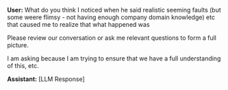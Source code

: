 **User:**
What do you think I noticed when he said realistic seeming faults (but some weere flimsy - not having enough company domain knowledge) etc that caused me to realize that what happened was 

Please review our conversation or ask me relevant questions to form a full picture. 

I am asking because I am trying to ensure that we have a full understanding of this, etc. 

**Assistant:**
[LLM Response]


